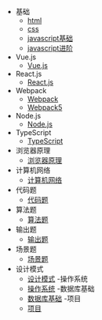 ﻿- 基础
  - [html](八股/html.md)
  - [css](八股/css.md)
  - [javascript基础](八股/javascript基础.md)
  - [javascript进阶](八股/javascript进阶.md)
- Vue.js
  - [Vue.js](八股/vue.md)
- React.js
  - [React.js](八股/react.md)
- Webpack
  - [Webpack](八股/webpack.md)
  - [Webpack5](八股/webpack5.md)
- Node.js
  - [Node.js](八股/node.js.md)
- TypeScript
  - [TypeScript](八股/typescript.md)
- 浏览器原理
  - [浏览器原理](八股/浏览器.md)
- 计算机网络
  - [计算机网络](八股/网络.md)
- 代码题
  - [代码题](八股/代码题.md)
- 算法题
  - [算法题](八股/算法题.md)
- 输出题
  - [输出题](八股/输出题.md)
- 场景题
  - [场景题](八股/场景题.md) 
- 设计模式
  - [设计模式](八股/设计模式.md)
-操作系统
  - [操作系统](八股/操作系统.md)
-数据库基础
  - [数据库基础](八股/数据库基础.md)
-项目
  - [项目](八股/项目面试.md)
